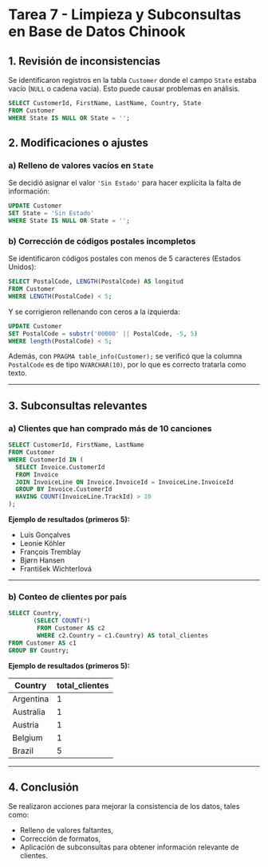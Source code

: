 # Tarea 7 - Limpieza y Subconsultas en Base de Datos Chinook

## 1. Revisión de inconsistencias

Se identificaron registros en la tabla `Customer` donde el campo `State` estaba vacío (`NULL` o cadena vacía). Esto puede causar problemas en análisis.

```sql
SELECT CustomerId, FirstName, LastName, Country, State
FROM Customer
WHERE State IS NULL OR State = '';
```

## 2. Modificaciones o ajustes

### a) Relleno de valores vacíos en `State`

Se decidió asignar el valor `'Sin Estado'` para hacer explícita la falta de información:

```sql
UPDATE Customer
SET State = 'Sin Estado'
WHERE State IS NULL OR State = '';
```

### b) Corrección de códigos postales incompletos

Se identificaron códigos postales con menos de 5 caracteres (Estados Unidos):

```sql
SELECT PostalCode, LENGTH(PostalCode) AS longitud
FROM Customer
WHERE LENGTH(PostalCode) < 5;
```

Y se corrigieron rellenando con ceros a la izquierda:

```sql
UPDATE Customer
SET PostalCode = substr('00000' || PostalCode, -5, 5)
WHERE length(PostalCode) < 5;
```

Además, con `PRAGMA table_info(Customer);` se verificó que la columna `PostalCode` es de tipo `NVARCHAR(10)`, por lo que es correcto tratarla como texto.

---

## 3. Subconsultas relevantes

### a) Clientes que han comprado más de 10 canciones

```sql
SELECT CustomerId, FirstName, LastName
FROM Customer
WHERE CustomerId IN (
  SELECT Invoice.CustomerId
  FROM Invoice
  JOIN InvoiceLine ON Invoice.InvoiceId = InvoiceLine.InvoiceId
  GROUP BY Invoice.CustomerId
  HAVING COUNT(InvoiceLine.TrackId) > 10
);
```

**Ejemplo de resultados (primeros 5):**
- Luís Gonçalves
- Leonie Köhler
- François Tremblay
- Bjørn Hansen
- František Wichterlová

---

### b) Conteo de clientes por país

```sql
SELECT Country, 
       (SELECT COUNT(*) 
        FROM Customer AS c2 
        WHERE c2.Country = c1.Country) AS total_clientes
FROM Customer AS c1
GROUP BY Country;
```

**Ejemplo de resultados (primeros 5):**

| Country    | total_clientes |
|------------|----------------|
| Argentina  | 1              |
| Australia  | 1              |
| Austria    | 1              |
| Belgium    | 1              |
| Brazil     | 5              |

---

## 4. Conclusión

Se realizaron acciones para mejorar la consistencia de los datos, tales como:
- Relleno de valores faltantes,
- Corrección de formatos,
- Aplicación de subconsultas para obtener información relevante de clientes.

